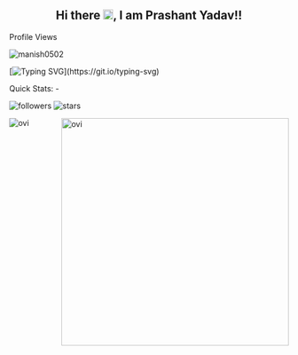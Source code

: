 <div align="center"> 
    <h2>Hi there <img src="https://raw.githubusercontent.com/MartinHeinz/MartinHeinz/master/wave.gif" width="18px">, I am Prashant Yadav!! 
    </h2>
</div>

Profile Views 
<p align="left"> <img src="https://komarev.com/ghpvc/?username=prashantyadav1397&label=Profile%20views&color=0e75b6&style=flat" alt="manish0502" /> </p>

[![Typing SVG](https://readme-typing-svg.herokuapp.com?color=2b8ce2&size=20&lines=Full+Stack+Developer;UI/UX+Designer;Computer+Science+Student;Technology+Enthusiast;Always+Learning+New+Things;And+A+Proud+Indian....)](https://git.io/typing-svg)

<p>Quick Stats: -</p>

![followers](https://img.shields.io/github/followers/prashantyadav1397?style=for-the-badge&logo=github) 
![stars](https://img.shields.io/github/stars/prashantyadav1397?style=for-the-badge&logo=github)

<p><img align="left" src="https://github-readme-stats.vercel.app/api/top-langs?username=prashantyadav1397&show_icons=true&locale=en&layout=compact&theme=chartreuse-dark" alt="ovi" /></p>
<p>&nbsp;<img align="right" src="https://github-readme-stats.vercel.app/api?username=prashantyadav1397&show_icons=true&locale=en&theme=chartreuse-dark" alt="ovi" width="410" /></p>
